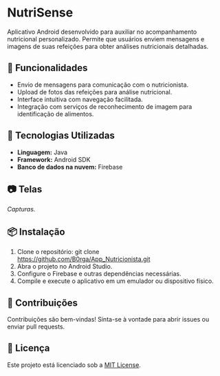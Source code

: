 # NutriSense

Aplicativo Android desenvolvido para auxiliar no acompanhamento nutricional personalizado. Permite que usuários enviem mensagens e imagens de suas refeições para obter análises nutricionais detalhadas.

## 📱 Funcionalidades

- Envio de mensagens para comunicação com o nutricionista.
- Upload de fotos das refeições para análise nutricional.
- Interface intuitiva com navegação facilitada.
- Integração com serviços de reconhecimento de imagem para identificação de alimentos.

## 🚀 Tecnologias Utilizadas

- **Linguagem:** Java
- **Framework:** Android SDK
- **Banco de dados na nuvem:** Firebase

## 📷 Telas

*Capturas.*

## 📦 Instalação

1. Clone o repositório: git clone https://github.com/B0rga/App_Nutricionista.git
2. Abra o projeto no Android Studio.
3. Configure o Firebase e outras dependências necessárias.
4. Compile e execute o aplicativo em um emulador ou dispositivo físico.

## 🤝 Contribuições

Contribuições são bem-vindas! Sinta-se à vontade para abrir issues ou enviar pull requests.

## 📄 Licença

Este projeto está licenciado sob a [MIT License](LICENSE).


